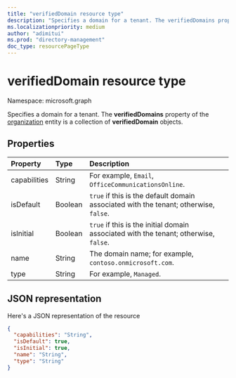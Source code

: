 ```yaml
---
title: "verifiedDomain resource type"
description: "Specifies a domain for a tenant. The verifiedDomains property of the organization entity is a collection of verifiedDomain objects."
ms.localizationpriority: medium
author: "adimitui"
ms.prod: "directory-management"
doc_type: resourcePageType
---
```


# verifiedDomain resource type

Namespace: microsoft.graph

Specifies a domain for a tenant. The **verifiedDomains** property of the [organization](organization.md) entity is a collection of **verifiedDomain** objects.


## Properties
| Property     | Type    | Description                                                                          |
|:-------------|:--------|:-------------------------------------------------------------------------------------|
| capabilities | String  | For example, `Email`, `OfficeCommunicationsOnline`.                                  |
| isDefault    | Boolean | `true` if this is the default domain associated with the tenant; otherwise, `false`. |
| isInitial    | Boolean | `true` if this is the initial domain associated with the tenant; otherwise, `false`. |
| name         | String  | The domain name; for example, `contoso.onmicrosoft.com`.                             |
| type         | String  | For example, `Managed`.                                                              |

## JSON representation

Here's a JSON representation of the resource

<!-- {
  "blockType": "resource",
  "optionalProperties": [

  ],
  "@odata.type": "microsoft.graph.verifiedDomain"
}-->

```json
{
  "capabilities": "String",
  "isDefault": true,
  "isInitial": true,
  "name": "String",
  "type": "String"
}

```

<!-- uuid: 8fcb5dbc-d5aa-4681-8e31-b001d5168d79
2015-10-25 14:57:30 UTC -->
<!-- {
  "type": "#page.annotation",
  "description": "verifiedDomain resource",
  "keywords": "",
  "section": "documentation",
  "tocPath": ""
}-->

